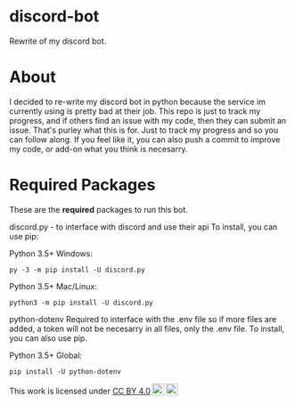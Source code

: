 # discord-bot
Rewrite of my discord bot.


<h1>About</h1>

I decided to re-write my discord bot in python because the service im currently using is pretty bad at their job.
This repo is just to track my progress, and if others find an issue with my code, then they can submit an issue.
That's purley what this is for. Just to track my progress and so you can follow along. If you feel like it,
you can also push a commit to improve my code, or add-on what you think is necesarry.

<h1>Required Packages</h1>

These are the **required** packages to run this bot.

discord.py - to interface with discord and use their api
To install, you can use pip:

Python 3.5+ Windows:

`py -3 -m pip install -U discord.py`

Python 3.5+ Mac/Linux:

`python3 -m pip install -U discord.py`

python-dotenv
Required to interface with the .env file so if more files are added, a token will not be necesarry in all files, only the .env file.
To install, you can also use pip.

Python 3.5+ Global:

`pip install -U python-dotenv`

<p xmlns:cc="http://creativecommons.org/ns#" >This work is licensed under <a href="http://creativecommons.org/licenses/by/4.0/?ref=chooser-v1" target="_blank" rel="license noopener noreferrer" style="display:inline-block;">CC BY 4.0<img style="height:22px!important;margin-left:3px;vertical-align:text-bottom;" src="https://mirrors.creativecommons.org/presskit/icons/cc.svg?ref=chooser-v1"><img style="height:22px!important;margin-left:3px;vertical-align:text-bottom;" src="https://mirrors.creativecommons.org/presskit/icons/by.svg?ref=chooser-v1"></a></p>


